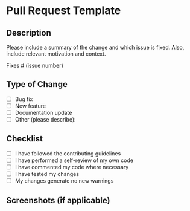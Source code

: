 # Pull Request Template

## Description
Please include a summary of the change and which issue is fixed. Also, include relevant motivation and context.

Fixes # (issue number)

## Type of Change
- [ ] Bug fix  
- [ ] New feature  
- [ ] Documentation update  
- [ ] Other (please describe):

## Checklist
- [ ] I have followed the contributing guidelines  
- [ ] I have performed a self-review of my own code  
- [ ] I have commented my code where necessary  
- [ ] I have tested my changes  
- [ ] My changes generate no new warnings  

## Screenshots (if applicable)
